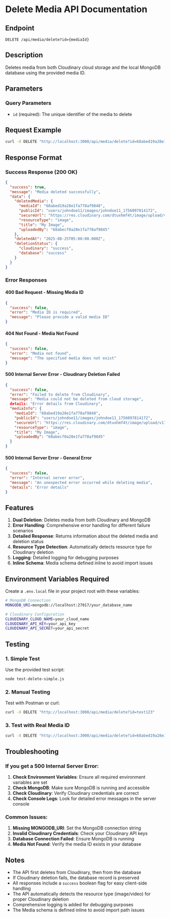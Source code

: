 # Delete Media API Documentation

## Endpoint
```
DELETE /api/media/delete?id={mediaId}
```

## Description
Deletes media from both Cloudinary cloud storage and the local MongoDB database using the provided media ID.

## Parameters

### Query Parameters
- `id` (required): The unique identifier of the media to delete

## Request Example
```bash
curl -X DELETE "http://localhost:3000/api/media/delete?id=68abed19a28e1fa778af9848"
```

## Response Format

### Success Response (200 OK)
```json
{
  "success": true,
  "message": "Media deleted successfully",
  "data": {
    "deletedMedia": {
      "mediaId": "68abed19a28e1fa778af9848",
      "publicId": "users/johndoe11/images/johndoe11_1756097814172",
      "secureUrl": "https://res.cloudinary.com/dtuxhmf4t/image/upload/v1756097818/users/johndoe11/images/johndoe11_1756097814172.jpg",
      "resourceType": "image",
      "title": "My Image",
      "uploadedBy": "68abecf0a28e1fa778af9845"
    },
    "deletedAt": "2025-08-25T05:00:00.000Z",
    "deletionStatus": {
      "cloudinary": "success",
      "database": "success"
    }
  }
}
```

### Error Responses

#### 400 Bad Request - Missing Media ID
```json
{
  "success": false,
  "error": "Media ID is required",
  "message": "Please provide a valid media ID"
}
```

#### 404 Not Found - Media Not Found
```json
{
  "success": false,
  "error": "Media not found",
  "message": "The specified media does not exist"
}
```

#### 500 Internal Server Error - Cloudinary Deletion Failed
```json
{
  "success": false,
  "error": "Failed to delete from Cloudinary",
  "message": "Media could not be deleted from cloud storage",
  details: "Error details from Cloudinary",
  "mediaInfo": {
    "mediaId": "68abed19a28e1fa778af9848",
    "publicId": "users/johndoe11/images/johndoe11_1756097814172",
    "secureUrl": "https://res.cloudinary.com/dtuxhmf4t/image/upload/v1756097818/users/johndoe11/images/johndoe11_1756097814172.jpg",
    "resourceType": "image",
    "title": "My Image",
    "uploadedBy": "68abecf0a28e1fa778af9845"
  }
}
```

#### 500 Internal Server Error - General Error
```json
{
  "success": false,
  "error": "Internal server error",
  "message": "An unexpected error occurred while deleting media",
  "details": "Error details"
}
```

## Features

1. **Dual Deletion**: Deletes media from both Cloudinary and MongoDB
2. **Error Handling**: Comprehensive error handling for different failure scenarios
3. **Detailed Response**: Returns information about the deleted media and deletion status
4. **Resource Type Detection**: Automatically detects resource type for Cloudinary deletion
5. **Logging**: Detailed logging for debugging purposes
6. **Inline Schema**: Media schema defined inline to avoid import issues

## Environment Variables Required

Create a `.env.local` file in your project root with these variables:

```bash
# MongoDB Connection
MONGODB_URI=mongodb://localhost:27017/your_database_name

# Cloudinary Configuration
CLOUDINARY_CLOUD_NAME=your_cloud_name
CLOUDINARY_API_KEY=your_api_key
CLOUDINARY_API_SECRET=your_api_secret
```

## Testing

### 1. Simple Test
Use the provided test script:
```bash
node test-delete-simple.js
```

### 2. Manual Testing
Test with Postman or curl:
```bash
curl -X DELETE "http://localhost:3000/api/media/delete?id=test123"
```

### 3. Test with Real Media ID
```bash
curl -X DELETE "http://localhost:3000/api/media/delete?id=68abed19a28e1fa778af9848"
```

## Troubleshooting

### If you get a 500 Internal Server Error:

1. **Check Environment Variables**: Ensure all required environment variables are set
2. **Check MongoDB**: Make sure MongoDB is running and accessible
3. **Check Cloudinary**: Verify Cloudinary credentials are correct
4. **Check Console Logs**: Look for detailed error messages in the server console

### Common Issues:

1. **Missing MONGODB_URI**: Set the MongoDB connection string
2. **Invalid Cloudinary Credentials**: Check your Cloudinary API keys
3. **Database Connection Failed**: Ensure MongoDB is running
4. **Media Not Found**: Verify the media ID exists in your database

## Notes

- The API first deletes from Cloudinary, then from the database
- If Cloudinary deletion fails, the database record is preserved
- All responses include a `success` boolean flag for easy client-side handling
- The API automatically detects the resource type (image/video) for proper Cloudinary deletion
- Comprehensive logging is added for debugging purposes
- The Media schema is defined inline to avoid import path issues
